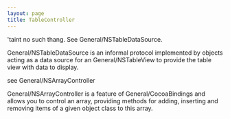 ```yaml
---
layout: page
title: TableController
---
```


'taint no such thang. See General/NSTableDataSource.

General/NSTableDataSource is an informal protocol implemented by objects acting as a data source for an General/NSTableView to provide the table view with data to display.

see General/NSArrayController

General/NSArrayController is a feature of General/CocoaBindings and allows you to control an array, providing methods for adding, inserting and removing items of a given object class to this array.
